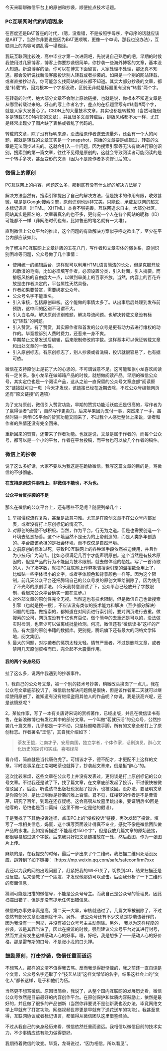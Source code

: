 今天来聊聊微信平台上的原创和抄袭，顺便扯点技术话题。

### PC互联网时代的内容乱象

在百度还是BAT首座的时代，（嗯，没看错，不是按照字母序，字母序的话就应该是ABT了，当然你非要说是因为BAT更顺嘴，更像一个单词，那我也没办法），互联网上的内容可谓乱得一塌糊涂。

我玩互联网比较晚，高中毕业才第一次进网吧，先说说自己熟悉的吧。早期的时候我使用过几家博客，博客上你要抄袭很简单，你抄袭一些海外博客的文章，基本没人知道。新浪博客的话，你可以在博文下面留言，人家处理不处理，那还真不知道。那会没听说找新浪客服投诉别人转载或者抄袭的。如果是一个别的网站转载，或者直接抄过去，你可能怎么找网站的站长都不知道。其实大部分抄袭的文章，都是“转载”的，因为根本一个字都没改，区别无非就是标题里有没有“转载”两个字。

在转载的时代，绝大部分文章不会附上原始链接，也就是说，你根本不知道文章是从哪里转载过来的。好点的写上作者名字，差点的在标题里写有#转载#两个字，就是人家大发善心了。CSDN上的大量技术文章，其实也都是转载的（当然可能很多是转载CSDN内部的文章），并且很多文章转载后，排版风格都不太一样，尤其是经常出现少了图片缺了表格或者乱了代码的。

转载的文章，除了没有标明来源，没法给原作者送去流量外，还会有一个大的问题，那就是转载的文章其实是一个snapshot，原始的文章要是编辑过，转载的文章是无法同步过去的。这就会引入一个问题，因为搜索引擎等无法有效进行原创识别，搜索到的第一篇文章，往往不见得是原创的，这就会导致阅读者可能阅读的是一个转手多次，甚至变形的文章（因为不是原作者多次修订后的）。


### 微信上的原创

PC互联网上的内容，问题这么多，那到底有没有什么好的解决方法呢？

解决方法当然有，搜索引擎提出了自己的解决方法，但是技术的作用有限，收效甚微，哪是是Google搜索引擎，原创识别也远非完美。只能说，承载互联网的超文本标记语言（HTML，XHTML）本身不够完善。互联网追求自由，大部分社区，网站其实是匿名的，文章署真名的也不多，更何况一个人在各个网站的昵称（ID）可能都不一样（非网络时代也有，比如鲁迅的笔名就有一大堆）。

直到微信上公众平台的推出，这个问题的有效解决方案似乎呼之欲出了，至少在平台内部应该如此。

为了解决PC互联网上文章排版的五花八门，写作者和文章实体的弱关系，原创识别困难等问题，公众号做了几个事情：

- 使用统一的编辑后台，这样就可以利用HTML语言简洁的长处，但是克服开放和散漫的毛病，比如必须填写作者，必须设置分类，引入封面，引入摘要。而排版风格的自由度大一点，以做到审美上的百家齐放。当然，内容上的百花齐放是由作者决定的，平台属性天然具备。
-  作者如果要赞赏，需要绑定公众号。
- 公众号名字不能重名。
- 引入审核，包括原创审核。这个能做的事情太多了。从出事后后处理到发布前预防，这中间的区别不可谓不大。
- 引入白名单。解决原创识别难题，解决导流问题。也解决转载文章没有标记“转载”的问题。
-  引入赞赏。有了赞赏，其实原作者和首发的公众号是更有动力去进行维权的动作的。毕竟投诉别人费时费力，还惹来一身不爽。
- 早期禁止文章发送后编辑，后来限制修改的字数。这样基本可以保证转载文章和出处文章的一致性。
- 引入原创标志。有原创标志了，别人抄袭或者洗稿，投诉就很容易了，也有据可依。

微信在支持原创上是花了大的心思的，不可谓诚意不足。这可能和张小龙喜欢阅读有一定关系。张小龙早在做邮箱产品的时候，就想做阅读产品。早期的微信公众号，其实定位也是一个阅读产品，这从之前一直保留的公众号文章底部“阅读原文”链接就可见一斑（今天才发现，该链接已经在近期去除，不过公众号编辑网页还有“原文链接”的选项）

为了支持原创，微信引入赞赏功能，早期的赞赏功能活跃度还是很高的，写作者为了赢得读者“点赞”，自然写作更卖力。后来苹果因为支付一事，突然来了一手，虽然时隔一两年iOS平台的赞赏功能又回来了，不过我个人感觉整体上来说，读者和作者的热情还没有完全回来。

重新回来的赞赏，还带来了作者功能。也就是说，文章是属于作者的，而每个公众号，都可以是一个小的平台，作者在平台投稿，而平台也可以放几个作者的稿件。


### 微信上的抄袭

说了这么多好话，大家不要以为我这是在跪舔微信。我写这篇文章的目的是，骂微信的不够彻底。

__在支持原创这件事情上，非微信不能也，不为也。__

#### 公众平台反抄袭的不足

那么在微信的公众平台上，还有哪些不足呢？随便列举几个：
1. 举报侵权流程复杂，甚至是故意刁难。尤其是在原创文章不在公众号内部发表，或者没有打上原创标记的情况下。
2. 对原创的鼓励不够积极。当然，作为平台，行无为之道。但是也需要创造一个环境去惩恶扬善。这个环境当然不是无为的上帝创造的，而是人类多年创造的。平台应该承担的是社会环境，而不仅仅是自然环境。
3. 之前原创的标准过死，导致PC互联网上的各种滥手段依然被迫使用，并且作为小技巧广为流传。比如必须满足几百字才能声明原创。这个当然是有技术原因的，但是产品的行为不能因为技术限制，就去做体验的牺牲。写了一首诗歌的人，为了凑字数，就把PC互联网上作弊欺骗搜索引擎的滥招数全用上了，比如贴一些字体很小的文字，或者字体颜色和背景颜色一样等。因为这个限制，前几天公众平台还把腾讯自己的公众号发的原创文章给删除了，因为使用了不光彩的原创手法。（今天我特意测试了下，公众平台已经放开了字数限制，看起来公众平台确实一直在进步。）
4. 对外部文章的原创性完全无视。当然这也有技术限制，但是微信自己也做搜索引擎（也就是搜一搜），不应该没有类似的技术能力和解决（至少部分解决）问题的思路。做搜索的，都知道在对网页进行索引前，要对网页进行去重。做搜索的公司，网页库没有千亿也有百亿，做个简单的去重还是可以的，没法做实时检测，也至少可以做离线批量检测。何况，微信还有“微信读书”这样的产品，有大量的原创书籍的数据库。更别提，腾讯旗下还有最大的网络文学阵地，阅文集团。
5. 最大的问题，对抄袭者的惩罚太轻太轻。情节严重者，不过是删除文章，或者禁用几天原创资格而已，完全起不大震慑作用。

#### 我的两个亲身经历

扯了这么多，说两件我遇到的抄袭事件。

1，我自己的公众号文章，被一个别的技术号抄袭，稍微改头换面了一点儿。我在公众号文章底部投诉了，微信后台解决问题倒是很快，但是该作者第二天就可以继续使用原创了，谁知道有没有继续盗用其他人的作品呢？你说，我是该高兴呢，还是该愤怒呢？

2，某位作家，写了一本有关唐诗宋词的赏析著作，已经出版，并且在微信读书有售，在新浪微博也有发过其中的部分文章。一个叫做“茗就乐活”的公众号，公然抄袭几十篇文章，几乎都是一字不动，只是标题略做手脚，所有的文章全都打上了原创标志。作者署名“王恺”，其自我介绍如下：

> 茶友王恺，江南才子，安居南国，独立学者，个体作家，话剧演员，醉心文化历史的探讨和实践，喜喝绿茶

看介绍，简直就是当代唐伯虎了。可惜该才子，德不配才，才更配不上这样的文章。平时没事呆在江南喝喝茶也就算了，抄袭起文章来，倒是挺“醉心”的。

这次比较麻烦，这些文章在公众号上并没有发表过，更何谈是打上原创标记的公众号文章。不过我还是试了下，找了篇文章，在文章底部发起了投诉，不过很快被微信驳回了。后面，听说该书出版社也发起了投诉，也被驳回。没办法，要证明文章是你原创的，是比证明你是抄袭的难上百倍。君不见，红楼梦的作者是不是曹雪芹，研究了百年，到现在还存疑呢。这会高鹗从坟墓里跳出来，要证明后40回是他写的，恐怕也是百口莫辩（这里不做一定是他的假设）。

于是我找了下其他投诉途径，点击PC上的“侵权投诉”链接，再次发起了投诉。填写了一堆相关信息，妈蛋，这个填写页面设计得真不专业，感觉不像是微信团队做产品的水准。比如投诉描述“不能超过150个字”，但是我放几篇文章的原始链接，都很容易超过这个字数。后来我只好把文章链接放在一处，然后截图，作为一张图片上传。

麻烦的是，在我提交的时候，最后一步出来了个二维码，我扫描二维码死活没反应，跳转到了如下链接：
[https://mp.weixin.qq.com/safe/safeconfirm?xxx

我还以为我的网络出现问题了，赶紧把我的WI-FI关了，切换到4G，结果扫描还是没反应。后来请教了一个朋友，才发现他那边可以点击。后面我分析了一下二维码的页面信息，

猜测可能是扫描的微信号，不能是公众号号主。而我自己是公众号的管理员，因此扫描出错了，但是却没有提示任何出错信息。

微信的办事效率真是高，第二天一大早，审核就通过了。几篇文章被删除了，不过依然有部分文章没被删除干净。另外， 该公众号还有不少文章是抄袭该著作的，因为我没有一一列举，并没有被公众号号主主动删除。另外， 我以为这样程度的抄袭，该是其罪当诛了，因此在投诉的时候，强烈建议公众号平台对其进行封号，然而并没有发生这样感动人心的好事。嗯，好吧，我是想多了——感动人心的好价格，那是雷布斯的口号，不是张小龙的口头禅。

### 鼓励原创，打击抄袭，微信任重而道远

不想骂人，那样的文渣不值得我去骂。反而我觉得挺惭愧的，我之前还一直自诩是个文青，公众号名字还取了个“技艺丛谈”这样文邹邹的名字，结果这社会上的“文化人”都长这样，耻于和他们为伍。

当然更不想骂微信。原因很简单，我说了，从整个国内互联网的发展历史看，微信公众号依然是目前最好的内容创作平台。在原创保护和优质内容鼓励上，依然是最好的，并且做了很多的产品创新（当然你非要说不是创新我也没办法，毕竟网络文学上早就有了打赏功能，网络视频世界更是早就有了送花送车的功能）。我甚至觉得，互联网协议或者标记语言，都值得从微信团队这里借鉴经验。

不过从我自己的亲身经历来看，微信依然任重而道远。我相信以微信目前的技术实力，不少事情应该有能力做得更好。

我期待着微信的改变。毕竟，龙哥说过，“因为相信，所以看见”。
<!--stackedit_data:
eyJoaXN0b3J5IjpbNjQ4MDcwNTYwXX0=
-->